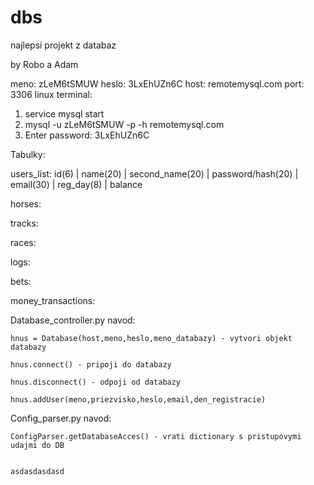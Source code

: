 # dbs
najlepsi projekt z databaz

by Robo a Adam

meno: zLeM6tSMUW
heslo: 3LxEhUZn6C
host: remotemysql.com
port: 3306
linux terminal:
1. service mysql start
2. mysql -u zLeM6tSMUW -p -h remotemysql.com
3. Enter password: 3LxEhUZn6C


Tabulky:

users_list:
id(6) | name(20) | second_name(20) | password/hash(20) | email(30) | reg_day(8) | balance

horses:

tracks:

races:

logs:

bets:

money_transactions:


Database_controller.py navod:

    hnus = Database(host,meno,heslo,meno_databazy) - vytvori objekt databazy

    hnus.connect() - pripoji do databazy

    hnus.disconnect() - odpoji od databazy

    hnus.addUser(meno,priezvisko,heslo,email,den_registracie)

Config_parser.py navod:

    ConfigParser.getDatabaseAcces() - vrati dictionary s pristupovymi udajmi do DB


    asdasdasdasd
